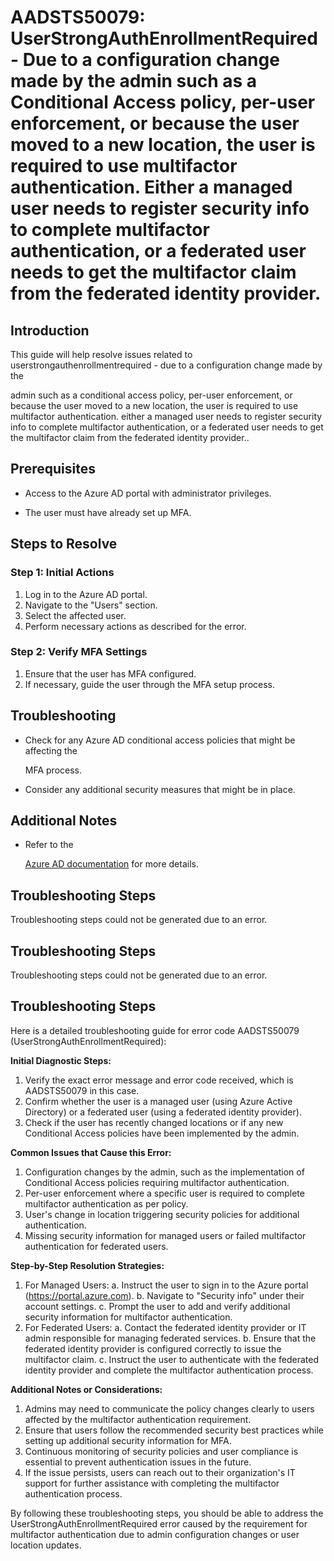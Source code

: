 # AADSTS50079: UserStrongAuthEnrollmentRequired - Due to a configuration change made by the admin such as a Conditional Access policy, per-user enforcement, or because the user moved to a new location, the user is required to use multifactor authentication. Either a managed user needs to register security info to complete multifactor authentication, or a federated user needs to get the multifactor claim from the federated identity provider.


## Introduction

This guide will help resolve issues related to
userstrongauthenrollmentrequired - due to a configuration change made by the

admin such as a conditional access policy, per-user enforcement, or because the
user moved to a new location, the user is required to use multifactor
authentication. either a managed user needs to register security info to
complete multifactor authentication, or a federated user needs to get the
multifactor claim from the federated identity provider..


## Prerequisites


* Access to the Azure AD portal with administrator privileges.

* The user must have already set up MFA.


## Steps to Resolve


### Step 1: Initial Actions

1. Log in to the Azure AD portal.
2. Navigate to the "Users" section.
3. Select the affected user.
4. Perform necessary actions as described for the error.


### Step 2: Verify MFA Settings

1. Ensure that the user has MFA configured.
2. If necessary, guide the user through the MFA setup process.


## Troubleshooting


* Check for any Azure AD conditional access policies that might be affecting the

  MFA process.

* Consider any additional security measures that might be in place.


## Additional Notes


* Refer to the

  [Azure AD 
documentation](https://learn.microsoft.com/en-us/azure/active-directory/)
  for more details.


## Troubleshooting Steps

Troubleshooting steps could not be generated due to an error.


## Troubleshooting Steps

Troubleshooting steps could not be generated due to an error.


## Troubleshooting Steps

Here is a detailed troubleshooting guide for error code AADSTS50079
(UserStrongAuthEnrollmentRequired):

**Initial Diagnostic Steps:** 

1. Verify the exact error message and error code received, which is AADSTS50079
   in this case.
2. Confirm whether the user is a managed user (using Azure Active Directory) or
   a federated user (using a federated identity provider).
3. Check if the user has recently changed locations or if any new Conditional
   Access policies have been implemented by the admin.

**Common Issues that Cause this Error:** 

1. Configuration changes by the admin, such as the implementation of Conditional
   Access policies requiring multifactor authentication.
2. Per-user enforcement where a specific user is required to complete
   multifactor authentication as per policy.
3. User's change in location triggering security policies for additional
   authentication.
4. Missing security information for managed users or failed multifactor
   authentication for federated users.

**Step-by-Step Resolution Strategies:** 

1. For Managed Users: a. Instruct the user to sign in to the Azure portal
   (https://portal.azure.com). b. Navigate to "Security info" under their
   account settings. c. Prompt the user to add and verify additional security
   information for multifactor authentication.
2. For Federated Users: a. Contact the federated identity provider or IT admin
   responsible for managing federated services. b. Ensure that the federated
   identity provider is configured correctly to issue the multifactor claim. c.
   Instruct the user to authenticate with the federated identity provider and
   complete the multifactor authentication process.

**Additional Notes or Considerations:** 

1. Admins may need to communicate the policy changes clearly to users affected
   by the multifactor authentication requirement.
2. Ensure that users follow the recommended security best practices while
   setting up additional security information for MFA.
3. Continuous monitoring of security policies and user compliance is essential
   to prevent authentication issues in the future.
4. If the issue persists, users can reach out to their organization's IT support
   for further assistance with completing the multifactor authentication
   process.

By following these troubleshooting steps, you should be able to address the
UserStrongAuthEnrollmentRequired error caused by the requirement for multifactor
authentication due to admin configuration changes or user location updates.
